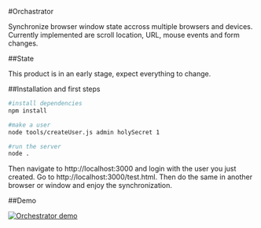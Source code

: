 #Orchastrator

Synchronize browser window state accross multiple browsers and devices. Currently implemented are scroll location, URL, mouse events and form changes.

##State

This product is in an early stage, expect everything to change.


##Installation and first steps

```bash
#install dependencies
npm install

#make a user
node tools/createUser.js admin holySecret 1

#run the server
node .
```

Then navigate to http://localhost:3000 and login with the user you just created. Go to http://localhost:3000/test.html. Then do the same in another browser or window and enjoy the synchronization.

##Demo

[![Orchestrator demo](http://img.youtube.com/vi/OxLSHA86M3s/0.jpg)](http://www.youtube.com/watch?v=OxLSHA86M3s&fmt=22)
